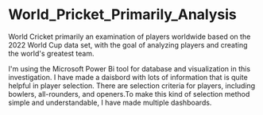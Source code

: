 # World_Pricket_Primarily_Analysis
World Cricket primarily an examination of players worldwide based on the 2022 World Cup data set,
with the goal of analyzing players and creating the world's greatest team. 

I'm using the Microsoft Power Bi tool for database and visualization in this investigation. I have made a daisbord with lots of information that is quite helpful in player selection.
There are selection criteria for players, including bowlers, all-rounders, and openers.To make this kind of selection method simple and understandable, I have made multiple dashboards.

